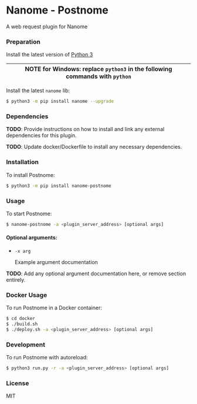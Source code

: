 # Nanome - Postnome

A web request plugin for Nanome

### Preparation

Install the latest version of [Python 3](https://www.python.org/downloads/)

| NOTE for Windows: replace `python3` in the following commands with `python` |
| --------------------------------------------------------------------------- |


Install the latest `nanome` lib:

```sh
$ python3 -m pip install nanome --upgrade
```

### Dependencies

**TODO**: Provide instructions on how to install and link any external dependencies for this plugin.

**TODO**: Update docker/Dockerfile to install any necessary dependencies.

### Installation

To install Postnome:

```sh
$ python3 -m pip install nanome-postnome
```

### Usage

To start Postnome:

```sh
$ nanome-postnome -a <plugin_server_address> [optional args]
```

#### Optional arguments:

- `-x arg`

  Example argument documentation

**TODO**: Add any optional argument documentation here, or remove section entirely.

### Docker Usage

To run Postnome in a Docker container:

```sh
$ cd docker
$ ./build.sh
$ ./deploy.sh -a <plugin_server_address> [optional args]
```

### Development

To run Postnome with autoreload:

```sh
$ python3 run.py -r -a <plugin_server_address> [optional args]
```

### License

MIT
